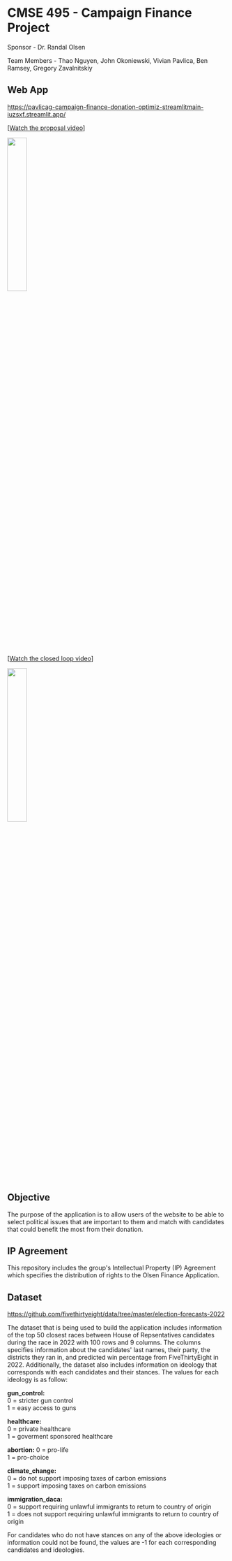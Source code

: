 # CMSE 495 - Campaign Finance Project

Sponsor - Dr. Randal Olsen

Team Members - Thao Nguyen, John Okoniewski, Vivian Pavlica, Ben Ramsey, Gregory Zavalnitskiy

## Web App
https://pavlicag-campaign-finance-donation-optimiz-streamlitmain-iuzsxf.streamlit.app/

[[Watch the proposal video](https://youtu.be/0gkptmWfgPM)]


<img src="https://img.youtube.com/vi/0gkptmWfgPM/maxresdefault.jpg" width="30%">


[[Watch the closed loop video](https://youtu.be/sITk6x0mjf8)]


<img src="https://youtu.be/sITk6x0mjf8/maxresdefault.jpg" width="30%">



## Objective
The purpose of the application is to allow users of the website to be able to select political issues that are important to them and match with candidates that could benefit the most from their donation.

## IP Agreement
This repository includes the group's Intellectual Property (IP) Agreement which specifies the distribution of rights to the Olsen Finance Application. 

## Dataset
https://github.com/fivethirtyeight/data/tree/master/election-forecasts-2022

The dataset that is being used to build the application includes information of the top 50 closest races between House of Repsentatives candidates during the race in 2022 with 100 rows and 9 columns. The columns specifies information about the candidates' last names, their party, the districts they ran in, and predicted win percentage from FiveThirtyEight in 2022. Additionally, the dataset also includes information on ideology that corresponds with each candidates and their stances. The values for each ideology is as follow:

**gun_control:** <br />
 0 = stricter gun control <br />
 1 = easy access to guns <br />

**healthcare:** <br /> 
  0 = private healthcare <br />
  1 = goverment sponsored healthcare <br />

**abortion:**
  0 = pro-life <br /> 
  1 = pro-choice <br />

**climate_change:** <br />
  0 = do not support imposing taxes of carbon emissions <br />
  1 = support imposing taxes on carbon emissions <br />

**immigration_daca:** <br />
  0 = support requiring unlawful immigrants to return to country of origin <br />
  1 = does not support requiring unlawful immigrants to return to country of origin <br />

For candidates who do not have stances on any of the above ideologies or information could not be found, the values are -1 for each corresponding candidates and ideologies.
